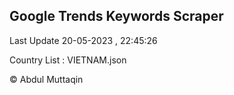 

## Google Trends Keywords Scraper 
 
Last Update 20-05-2023 , 22:45:26

Country List :
VIETNAM.json



© Abdul Muttaqin 
